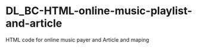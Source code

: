 # DL_BC-HTML-online-music-playlist-and-article
HTML code for online music payer and Article and maping
